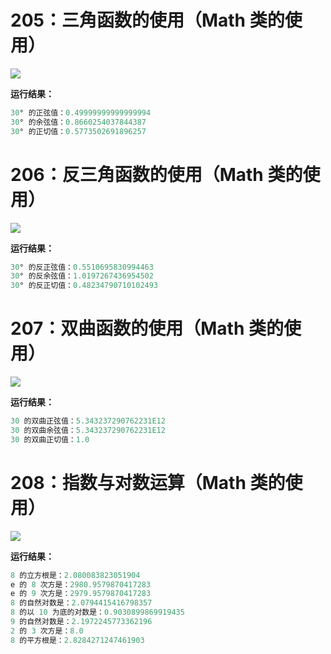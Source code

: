 # 205：三角函数的使用（Math 类的使用）

<img src="http://image.renkaigis.com/keepcoding/2017121301.png">

**运行结果：**

```java
30° 的正弦值：0.49999999999999994
30° 的余弦值：0.8660254037844387
30° 的正切值：0.5773502691896257
```

# 206：反三角函数的使用（Math 类的使用）

<img src="http://image.renkaigis.com/keepcoding/2017121302.png">

**运行结果：**

```java
30° 的反正弦值：0.5510695830994463
30° 的反余弦值：1.0197267436954502
30° 的反正切值：0.48234790710102493
```

# 207：双曲函数的使用（Math 类的使用）

<img src="http://image.renkaigis.com/keepcoding/2017121303.png">

**运行结果：**

```java
30 的双曲正弦值：5.343237290762231E12
30 的双曲余弦值：5.343237290762231E12
30 的双曲正切值：1.0
```

# 208：指数与对数运算（Math 类的使用）

<img src="http://image.renkaigis.com/keepcoding/2017121304.png">

**运行结果：**

```java
8 的立方根是：2.080083823051904
e 的 8 次方是：2980.9579870417283
e 的 9 次方是：2979.9579870417283
8 的自然对数是：2.0794415416798357
8 的以 10 为底的对数是：0.9030899869919435
9 的自然对数是：2.1972245773362196
2 的 3 次方是：8.0
8 的平方根是：2.8284271247461903
```

